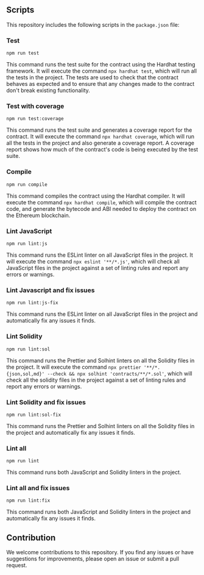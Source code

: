 ## Scripts

This repository includes the following scripts in the `package.json` file:

### Test

`npm run test`

This command runs the test suite for the contract using the Hardhat testing framework. It will execute the command `npx hardhat test`, which will run all the tests in the project. The tests are used to check that the contract behaves as expected and to ensure that any changes made to the contract don't break existing functionality.

### Test with coverage

`npm run test:coverage`

This command runs the test suite and generates a coverage report for the contract. It will execute the command `npx hardhat coverage`, which will run all the tests in the project and also generate a coverage report. A coverage report shows how much of the contract's code is being executed by the test suite.

### Compile

```
npm run compile
```

This command compiles the contract using the Hardhat compiler. It will execute the command `npx hardhat compile`, which will compile the contract code, and generate the bytecode and ABI needed to deploy the contract on the Ethereum blockchain.

### Lint JavaScript

```
npm run lint:js
```

This command runs the ESLint linter on all JavaScript files in the project. It will execute the command `npx eslint '**/*.js'`, which will check all JavaScript files in the project against a set of linting rules and report any errors or warnings.

### Lint Javascript and fix issues

```
npm run lint:js-fix
```

This command runs the ESLint linter on all JavaScript files in the project and automatically fix any issues it finds.

### Lint Solidity

```
npm run lint:sol
```

This command runs the Prettier and Solhint linters on all the Solidity files in the project. It will execute the command `npx prettier '**/*.{json,sol,md}' --check && npx solhint 'contracts/**/*.sol'`, which will check all the solidity files in the project against a set of linting rules and report any errors or warnings.

### Lint Solidity and fix issues

```
npm run lint:sol-fix
```

This command runs the Prettier and Solhint linters on all the Solidity files in the project and automatically fix any issues it finds.

### Lint all

```
npm run lint
```

This command runs both JavaScript and Solidity linters in the project.

### Lint all and fix issues

```
npm run lint:fix
```

This command runs both JavaScript and Solidity linters in the project and automatically fix any issues it finds.

## Contribution

We welcome contributions to this repository. If you find any issues or have suggestions for improvements, please open an issue or submit a pull request.
